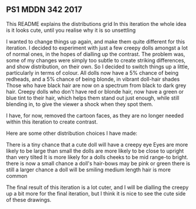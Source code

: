 ## PS1 MDDN 342 2017

This README explains the distributions grid
In this iteration the whole idea is it looks cute, until you realise why it is so unsettling

I wanted to change things up again, and make them quite different for this iteration. I decided to experiment with just a few creepy dolls amongst a lot of normal ones, in the hopes of dialling up the contrast. The problem was, some of my changes were simply too subtle to create striking differences, and show distribution, on their own. So I decided to switch things up a little, particularly in terms of colour. All dolls now have a 5% chance of being redheads, and a 5% chance of being blonde, in vibrant doll-hair shades Those who have black hair are now on a spectrum from black to dark grey hair. Creepy dolls who don't have red or blonde hair, now have a green or blue tint to their hair, which helps them stand out just enough, while still blending in, to give the viewer a shock when they spot them.

I have, for now, removed the cartoon faces, as they are no longer needed within this iteration to create contrast.

Here are some other distribution choices I have made:

There is a tiny chance that a cute doll will have a creepy eye
Eyes are more likely to be large than small
the dolls are more likely to be close to upright than very tilted
It is more likely for a dolls cheeks to be mid range-to bright.
there is now a small chance a doll's hair-bows may be pink or green
there is still a larger chance a doll will be smiling
medium length hair is more common

The final result of this iteration is a lot cuter, and I will be dialling the creepy up a bit more for the final iteration, but I think it is nice to see the cute side of these drawings.